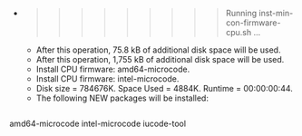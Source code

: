 * >>>>>>>>> Running inst-min-con-firmware-cpu.sh ...
  * After this operation, 75.8 kB of additional disk space will be used.
  * After this operation, 1,755 kB of additional disk space will be used.
  * Install CPU firmware: amd64-microcode.
  * Install CPU firmware: intel-microcode.
  * Disk size = 784676K. Space Used = 4884K. Runtime = 00:00:00:44.
  * The following NEW packages will be installed:
  ```bash
amd64-microcode intel-microcode iucode-tool
  ```

